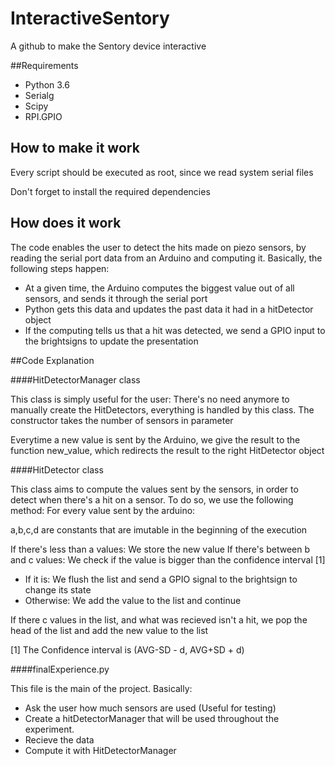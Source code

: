 # InteractiveSentory
A github to make the Sentory device interactive

##Requirements

- Python 3.6 
- Serialg
- Scipy
- RPI.GPIO 

## How to make it work

Every script should be executed as root, since we read system serial files

Don't forget to install the required dependencies

## How does it work

The code enables the user to detect the hits made on piezo sensors, by reading the serial port data from an Arduino and
computing it. Basically, the following steps happen:
- At a given time, the Arduino computes the biggest value out of all sensors, and sends it through the serial port
- Python gets this data and updates the past data it had in a hitDetector object
- If the computing tells us that a hit was detected, we send a GPIO input to the brightsigns to update the presentation

##Code Explanation

####HitDetectorManager class

This class is simply useful for the user: There's no need anymore to manually create the HitDetectors, everything
is handled by this class. The constructor takes the number of sensors in parameter

Everytime a new value is sent by the Arduino, we give the result to the function new_value, which redirects the result 
to the right HitDetector object

####HitDetector class

This class aims to compute the values sent by the sensors, in order to detect when there's a hit on a sensor. To do so,
we use the following method:
For every value sent by the arduino:

a,b,c,d are constants that are imutable in the beginning of the execution

If there's less than a values: We store the new value
If there's between b and c values: We check if the value is bigger than the confidence interval [1]
- If it is: We flush the list and send a GPIO signal to the brightsign to change its state
- Otherwise: We add the value to the list and continue

If there c values in the list, and what was recieved isn't a hit, we pop the head of the list and add the new value 
to the list



[1] The Confidence interval is (AVG-SD - d, AVG+SD + d)

####finalExperience.py

This file is the main of the project. Basically:
- Ask the user how much sensors are used (Useful for testing)
- Create a hitDetectorManager that will be used throughout the experiment.
- Recieve the data
- Compute it with HitDetectorManager



